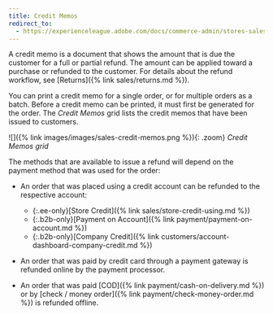 ```yaml
---
title: Credit Memos
redirect_to:
  - https://experienceleague.adobe.com/docs/commerce-admin/stores-sales/order-management/credit-memos/credit-memos.html
---
```


A credit memo is a document that shows the amount that is due the customer for a full or partial refund. The amount can be applied toward a purchase or refunded to the customer. For details about the refund workflow, see [Returns]({% link sales/returns.md %}).

You can print a credit memo for a single order, or for multiple orders as a batch. Before a credit memo can be printed, it must first be generated for the order. The _Credit Memos_ grid lists the credit memos that have been issued to customers.

![]({% link images/images/sales-credit-memos.png %}){: .zoom}
_Credit Memos grid_

The methods that are available to issue a refund will depend on the payment method that was used for the order:

- An order that was placed using a credit account can be refunded to the respective account:

   - {:.ee-only}[Store Credit]({% link sales/store-credit-using.md %})
   - {:.b2b-only}[Payment on Account]({% link payment/payment-on-account.md %})
   - {:.b2b-only}[Company Credit]({% link customers/account-dashboard-company-credit.md %})

- An order that was paid by credit card through a payment gateway is refunded online by the payment processor.

- An order that was paid [COD]({% link payment/cash-on-delivery.md %}) or by [check / money order]({% link payment/check-money-order.md %}) is refunded offline.
